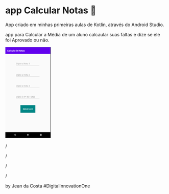 # app Calcular Notas :school:

App criado em minhas primeiras aulas de Kotlin, através do Android Studio.

app para Calcular a Média de um aluno calcaular suas faltas e dize se ele foi Aprovado ou não.

<img src="CalcularNotas.png" alt="CalcularNotas" style="zoom:40%;" />



/

/

/

/

by Jean da Costa
#DigitalInnovationOne



